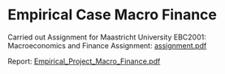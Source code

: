 # Empirical Case Macro Finance
Carried out Assignment for Maastricht University EBC2001: Macroeconomics and Finance
Assignment: [assignment.pdf](https://github.com/tobias-schnabel/Empirical-Case-Macro-Finance/files/8335910/assignment.pdf)

Report: [Empirical_Project_Macro_Finance.pdf](https://github.com/tobias-schnabel/Empirical-Case-Macro-Finance/files/8335902/Empirical_Project_Macro_Finance.pdf)
